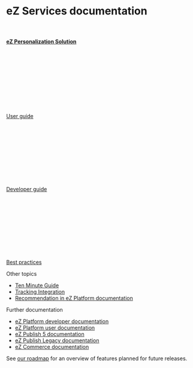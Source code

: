# eZ Services documentation

&nbsp;

<div class="card">
    <div class="card-body">
        <h4 class="card-title text-center"><a href="personalization/about_personalization/" class="card-link"><strong>eZ Personalization Solution</strong></a></h4>
    </div>
</div>

<div class="card-group">
    <div class="card text-center">
        <div class="card-body"><a href="personalization/user_guide/introduction/">
        <svg class="ez-icon front-page-icon">
            <use xlink:href="images/ez-icons.svg#content-draft"></use>
        </svg>
        </a></div>
        <div class="card-footer bg-transparent">
            <p class="card-text"><a href="personalization/user_guide/introduction/" class="card-link">User guide</a></p>
        </div>
    </div>
    <div class="card text-center">
        <div class="card-body"><a href="personalization/developer_guide/tracking_api/">
        <svg class="ez-icon front-page-icon">
            <use xlink:href="images/ez-icons.svg#content-type"></use>
        </svg>
        </a></div>
        <div class="card-footer bg-transparent">
            <p class="card-text"><a href="personalization/developer_guide/tracking_api/" class="card-link">Developer guide</a></p>
        </div>
    </div>
    <div class="card text-center">
        <div class="card-body"><a href="personalization/best_practices/recommendation_integration/">
        <svg class="ez-icon front-page-icon">
            <use xlink:href="images/ez-icons.svg#bookmark-manager"></use>
        </svg></a></div>
        <div class="card-footer bg-transparent">
            <p class="card-text"><a href="personalization/best_practices/recommendation_integration/" class="card-link">Best practices</a></p>
        </div>
    </div>
</div>

<div class="card-group">
<div class="card">
  <div class="card-header">Other topics</div>
  <ul class="list-group list-group-flush">
    <li class="list-group-item"><a href="personalization/ten_minute_guide/" class="card-link">Ten Minute Guide</a></li>
    <li class="list-group-item"><a href="personalization/best_practices/tracking_integration/" class="card-link"> Tracking Integration</a></li>
    <li class="list-group-item"><a href="https://doc.ezplatform.com/en/latest/guide/personalization/" class="card-link"> Recommendation in eZ Platform documentation</a></li>
  </ul>
</div>
<div class="card">
  <div class="card-header">Further documentation</div>
  <ul class="list-group list-group-flush">
      <li class="list-group-item"><a href="https://doc.ezplatform.com/en/latest/" class="card-link">eZ Platform developer documentation</a></li>
      <li class="list-group-item"><a href="https://doc.ezplatform.com/projects/userguide/en/latest/" class="card-link">eZ Platform user documentation</a></li>
    <li class="list-group-item"><a href="https://doc.ez.no/display/EZP/eZ+Publish+5.x+Developer+Documentation" class="card-link">eZ Publish 5 documentation</a></li>
    <li class="list-group-item"><a href="https://doc.ez.no/eZ-Publish" class="card-link">eZ Publish Legacy documentation</a></li>
    <li class="list-group-item"><a href="https://doc.ez.no/commerce" class="card-link">eZ Commerce documentation</a></li>
  </ul>
</div>
</div>


<div class="card text-center">
  <div class="card-header">See <a href="https://ezplatform.com/Product-Feedback" class="card-link">our roadmap</a> for an overview of features planned for future releases.</div>
</div>
